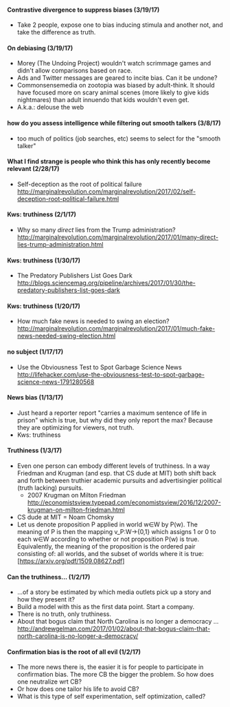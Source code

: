 
#### Contrastive divergence to suppress biases (3/19/17)
* Take 2 people, expose one to bias inducing stimula and another not, and take the difference as truth.

#### On debiasing (3/19/17)
* Morey (The Undoing Project) wouldn't watch scrimmage games and didn't allow comparisons based on race.
* Ads and Twitter messages are geared to incite bias.  Can it be undone?
* Commonsensemedia on zootopia was biased by adult-think.  It should have focused more on scary animal scenes (more likely to give kids nightmares) than adult innuendo that kids wouldn't even get.
* A.k.a.: delouse the web

#### how do you assess intelligence while filtering out smooth talkers (3/8/17)
* too much of politics (job searches, etc) seems to select for the "smooth talker"

#### What I find strange is people who think this has only recently become relevant (2/28/17)
* Self-deception as the root of political failure http://marginalrevolution.com/marginalrevolution/2017/02/self-deception-root-political-failure.html

#### Kws: truthiness (2/1/17)
* Why so many *direct* lies from the Trump administration? http://marginalrevolution.com/marginalrevolution/2017/01/many-direct-lies-trump-administration.html

#### Kws: truthiness (1/30/17)
* The Predatory Publishers List Goes Dark http://blogs.sciencemag.org/pipeline/archives/2017/01/30/the-predatory-publishers-list-goes-dark

#### Kws: truthiness (1/20/17)
* How much fake news is needed to swing an election? http://marginalrevolution.com/marginalrevolution/2017/01/much-fake-news-needed-swing-election.html

#### no subject (1/17/17)
* Use the Obviousness Test to Spot Garbage Science News http://lifehacker.com/use-the-obviousness-test-to-spot-garbage-science-news-1791280568

#### News bias (1/13/17)
* Just heard a reporter report "carries a maximum sentence of life in prison" which is true, but why did they only report the max?  Because they are optimizing for viewers, not truth.
* Kws: truthiness

#### Truthiness (1/3/17)
* Even one person can embody different levels of truthiness. In a way Friedman and Krugman (and esp. that CS dude at MIT) both shift back and forth between truthier academic pursuits and advertisingier political (truth lacking) pursuits.
  * 2007 Krugman on Milton Friedman http://economistsview.typepad.com/economistsview/2016/12/2007-krugman-on-milton-friedman.html
* CS dude at MIT = Noam Chomsky
* Let us denote proposition P applied in world w∈W by P(w). The meaning of P is then the mapping v_P:W→{0,1} which assigns 1 or 0 to each w∈W according to whether or not proposition P(w) is true. Equivalently, the meaning of the proposition is the ordered pair consisting of: all worlds, and the subset of worlds where it is true: [https://arxiv.org/pdf/1509.08627.pdf]

#### Can the truthiness... (1/2/17)
* ...of a story be estimated by which media outlets pick up a story and how they present it?
* Build a model with this as the first data point. Start a company.
* There is no truth, only truthiness.
* About that bogus claim that North Carolina is no longer a democracy ... http://andrewgelman.com/2017/01/02/about-that-bogus-claim-that-north-carolina-is-no-longer-a-democracy/

#### Confirmation bias is the root of all evil (1/2/17)
* The more news there is, the easier it is for people to participate in confirmation bias. The more CB the bigger the problem. So how does one neutralize wrt CB?
* Or how does one tailor his life to avoid CB?
* What is this type of self experimentation, self optimization, called?
